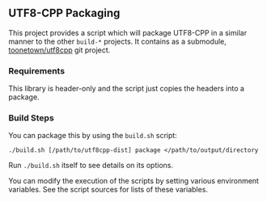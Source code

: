## UTF8-CPP Packaging ##

This project provides a script which will package UTF8-CPP in a similar manner to the other `build-*` projects.  It contains as a submodule, [toonetown/utf8cpp][utf8cpp-release] git project.

[utf8cpp-release]: https://github.com/toonetown/utf8cpp

### Requirements ###

This library is header-only and the script just copies the headers into a package.

     
### Build Steps ###

You can package this by using the `build.sh` script:

    ./build.sh [/path/to/utf8cpp-dist] package </path/to/output/directory

Run `./build.sh` itself to see details on its options.

You can modify the execution of the scripts by setting various environment variables.  See the script sources for lists of these variables.
